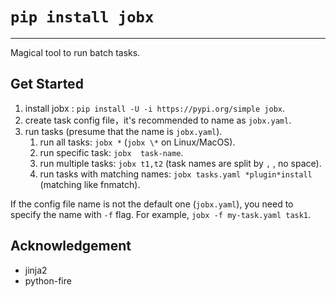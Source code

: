 # `pip install jobx`
---
Magical tool to run batch tasks.

## Get Started
1. install jobx : `pip install -U -i https://pypi.org/simple jobx`.
2. create task config file，it's recommended to name as `jobx.yaml`.
3. run tasks (presume that the name is `jobx.yaml`).
   1. run all tasks: `jobx *` (`jobx \*` on Linux/MacOS).
   2. run specific task: `jobx  task-name`.
   3. run multiple tasks: `jobx t1,t2` (task names are split by `,` , no space).
   4. run tasks with matching names: `jobx tasks.yaml *plugin*install` (matching like fnmatch).

If the config file name is not the default one (`jobx.yaml`), you need to specify the name with `-f` flag. For example, 
`jobx -f my-task.yaml task1`.
## Acknowledgement
- jinja2
- python-fire

